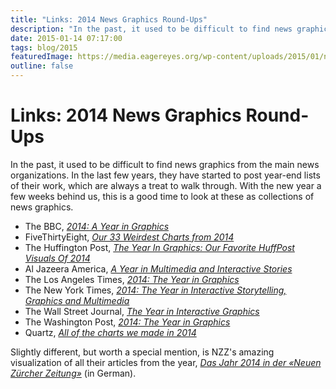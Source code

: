 ```yaml
---
title: "Links: 2014 News Graphics Round-Ups"
description: "In the past, it used to be difficult to find news graphics from the main news organizations. In the last few years, they have started to post year-end lists of their work, which are always a treat to walk through. With the new year a few weeks behind us, this is a good time to look at these as collections of news graphics."
date: 2015-01-14 07:17:00
tags: blog/2015
featuredImage: https://media.eagereyes.org/wp-content/uploads/2015/01/nzz-chronik.png
outline: false
---
```


# Links: 2014 News Graphics Round-Ups

In the past, it used to be difficult to find news graphics from the main news organizations. In the last few years, they have started to post year-end lists of their work, which are always a treat to walk through. With the new year a few weeks behind us, this is a good time to look at these as collections of news graphics.

<ul>
    <li>The BBC, <a href="http://www.bbc.com/news/world-30295961"><em>2014: A Year in Graphics</em></a></li>
    <li>FiveThirtyEight, <em><a href="https://fivethirtyeight.com/datalab/our-33-weirdest-charts-from-2014/">Our 33 Weirdest Charts from 2014</a></em></li>
    <li>The Huffington Post, <a href="http://www.huffingtonpost.com/2014/12/22/huffpost-infographics-201_n_6351828.html"><em>The Year In Graphics: Our Favorite HuffPost Visuals Of 2014</em></a></li>
    <li>Al Jazeera America, <em><a href="http://america.aljazeera.com/multimedia/2014/12/a-year-in-multimediaandinteractivestories.html">A Year in Multimedia and Interactive Stories</a></em></li>
    <li>The Los Angeles Times, <a href="http://graphics.latimes.com/2014-in-graphics/"><em>2014: The Year in Graphics</em></a></li>
    <li>The New York Times, <a href="http://www.nytimes.com/interactive/2014/12/29/us/year-in-interactive-storytelling.html"><em>2014: The Year in Interactive Storytelling, Graphics and Multimedia</em></a></li>
    <li>The Wall Street Journal, <a href="http://graphics.wsj.com/wsj-interactives-2014/"><em>The Year in Interactive Graphics</em></a></li>
    <li>The Washington Post, <a href="http://www.washingtonpost.com/graphics/national/2014-in-graphics/"><em>2014: The Year in Graphics</em></a></li>
    <li>Quartz, <em><a href="http://qz.com/318339/all-of-the-charts-we-made-in-2014/">All of the charts we made in 2014</a></em></li>
</ul>

Slightly different, but worth a special mention, is NZZ's amazing visualization of all their articles from the year, <a href="http://2014.nzz.ch/"><em>Das Jahr 2014 in der «Neuen Zürcher Zeitung»</em></a> (in German).


<PostedBy />


